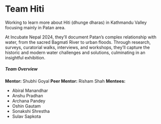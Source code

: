 # Team Hiti

Working to learn more about Hiti (dhunge dharas) in Kathmandu Valley focusing mainly in Patan area.

At Incubate Nepal 2024, they’ll document Patan’s complex relationship with water, from the sacred Bagmati River to urban floods. Through research, surveys, curatorial walks, interviews, and workshops, they’ll capture the historic and modern water challenges and solutions, culminating in an insightful exhibition.

##### Team Overview

**Mentor:** Shubhi Goyal
**Peer Mentor:** Risham Shah
**Mentees:** 


- Abiral Manandhar
- Anshu Pradhan
- Archana Pandey
- Oshin Gautam 
- Sonakshi Shrestha
- Sulav Sapkota




